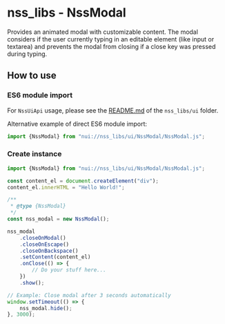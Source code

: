 # nss_libs - NssModal

Provides an animated modal with customizable content. The modal considers if the user currently typing in an editable
element (like input or textarea) and prevents the modal from closing if a close key was pressed during typing.

## How to use

### ES6 module import

For `NssUiApi` usage, please see the [README.md](../README.md#load-components-via-api) of the `nss_libs/ui` folder.

Alternative example of direct ES6 module import:

```javascript
import {NssModal} from "nui://nss_libs/ui/NssModal/NssModal.js";
```

### Create instance

```javascript
import {NssModal} from "nui://nss_libs/ui/NssModal/NssModal.js";

const content_el = document.createElement("div");
content_el.innerHTML = "Hello World!";

/**
 * @type {NssModal}
 */
const nss_modal = new NssModal();

nss_modal
    .closeOnModal()
    .closeOnEscape()
    .closeOnBackspace()
    .setContent(content_el)
    .onClose(() => {
        // Do your stuff here...
    })
    .show();

// Example: Close modal after 3 seconds automatically
window.setTimeout(() => {
    nss_modal.hide();
}, 3000);
```